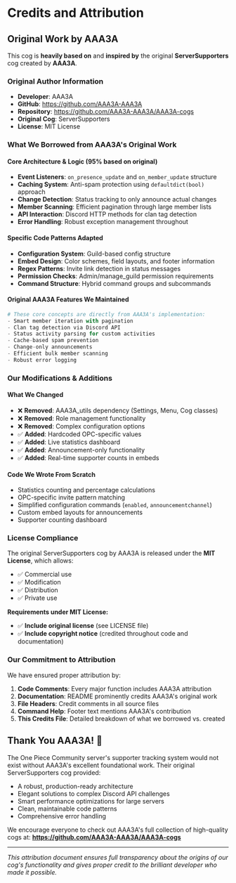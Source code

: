 # Credits and Attribution

## Original Work by AAA3A

This cog is **heavily based on** and **inspired by** the original **ServerSupporters** cog created by **AAA3A**.

### Original Author Information
- **Developer**: AAA3A
- **GitHub**: https://github.com/AAA3A-AAA3A
- **Repository**: https://github.com/AAA3A-AAA3A/AAA3A-cogs
- **Original Cog**: ServerSupporters
- **License**: MIT License

### What We Borrowed from AAA3A's Original Work

#### Core Architecture & Logic (95% based on original)
- **Event Listeners**: `on_presence_update` and `on_member_update` structure
- **Caching System**: Anti-spam protection using `defaultdict(bool)` approach  
- **Change Detection**: Status tracking to only announce actual changes
- **Member Scanning**: Efficient pagination through large member lists
- **API Interaction**: Discord HTTP methods for clan tag detection
- **Error Handling**: Robust exception management throughout

#### Specific Code Patterns Adapted
- **Configuration System**: Guild-based config structure
- **Embed Design**: Color schemes, field layouts, and footer information
- **Regex Patterns**: Invite link detection in status messages
- **Permission Checks**: Admin/manage_guild permission requirements
- **Command Structure**: Hybrid command groups and subcommands

#### Original AAA3A Features We Maintained
```python
# These core concepts are directly from AAA3A's implementation:
- Smart member iteration with pagination
- Clan tag detection via Discord API
- Status activity parsing for custom activities  
- Cache-based spam prevention
- Change-only announcements
- Efficient bulk member scanning
- Robust error logging
```

### Our Modifications & Additions

#### What We Changed
- ❌ **Removed**: AAA3A_utils dependency (Settings, Menu, Cog classes)
- ❌ **Removed**: Role management functionality  
- ❌ **Removed**: Complex configuration options
- ✅ **Added**: Hardcoded OPC-specific values
- ✅ **Added**: Live statistics dashboard
- ✅ **Added**: Announcement-only functionality
- ✅ **Added**: Real-time supporter counts in embeds

#### Code We Wrote From Scratch
- Statistics counting and percentage calculations
- OPC-specific invite pattern matching
- Simplified configuration commands (`enabled`, `announcementchannel`)
- Custom embed layouts for announcements
- Supporter counting dashboard

### License Compliance

The original ServerSupporters cog by AAA3A is released under the **MIT License**, which allows:
- ✅ Commercial use
- ✅ Modification  
- ✅ Distribution
- ✅ Private use

**Requirements under MIT License:**
- ✅ **Include original license** (see LICENSE file)
- ✅ **Include copyright notice** (credited throughout code and documentation)

### Our Commitment to Attribution

We have ensured proper attribution by:
1. **Code Comments**: Every major function includes AAA3A attribution
2. **Documentation**: README prominently credits AAA3A's original work
3. **File Headers**: Credit comments in all source files
4. **Command Help**: Footer text mentions AAA3A's contribution
5. **This Credits File**: Detailed breakdown of what we borrowed vs. created

## Thank You AAA3A! 🙏

The One Piece Community server's supporter tracking system would not exist without AAA3A's excellent foundational work. Their original ServerSupporters cog provided:

- A robust, production-ready architecture
- Elegant solutions to complex Discord API challenges  
- Smart performance optimizations for large servers
- Clean, maintainable code patterns
- Comprehensive error handling

We encourage everyone to check out AAA3A's full collection of high-quality cogs at:
**https://github.com/AAA3A-AAA3A/AAA3A-cogs**

---

*This attribution document ensures full transparency about the origins of our cog's functionality and gives proper credit to the brilliant developer who made it possible.*